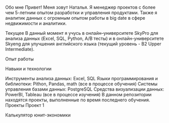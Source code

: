 Обо мне
Привет! Меня зовут Наталья. Я менеджер проектов с более чем 5-летним опытом разработки и управления продуктами. Также
я аналитик данных с огромным опытом работы в big date в сфере недвижимости и аналитики.

Текущее
В данный момент я учусь в онлайн–университете SkyPro для анализа данных (Excel, SQL, Python, A/B тесты) и
в онлайн-университете Skyeng для улучшения английского языка (текущий уровень - B2 Upper Intermediate).

Опыт работы

Навыки и технологии

Инструменты анализа данных: Excel, SQL
Языки программирования и библиотеки: Pithon, Pandas, math (все в процессе обучения)
Системы управления базами данных: PostgreSQL
Средства визуализации данных: PowerBI, Tableau (все в процессе изучения)
В данном репозитории находятся проекты, выполненные по время последнего обучения.
Проекты
Проект 1

Калькулятор юнит-экономики

